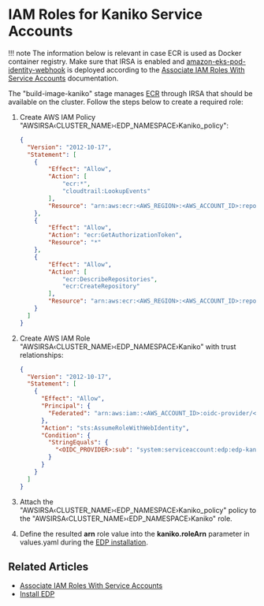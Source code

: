 # IAM Roles for Kaniko Service Accounts

!!! note
    The information below is relevant in case ECR is used as Docker container registry.
    Make sure that IRSA is enabled and [amazon-eks-pod-identity-webhook](https://github.com/aws/amazon-eks-pod-identity-webhook/tree/master) is deployed according to the [Associate IAM Roles With Service Accounts](./enable-irsa.md) documentation.

The "build-image-kaniko" stage manages [ECR](https://aws.amazon.com/ecr/) through IRSA that should be available on the cluster. Follow the steps below to create a required role:

1. Create AWS IAM Policy "AWSIRSA&#8249;CLUSTER_NAME&#8250;&#8249;EDP_NAMESPACE&#8250;Kaniko_policy":

      ```json
      {
        "Version": "2012-10-17",
        "Statement": [
          {
              "Effect": "Allow",
              "Action": [
                  "ecr:*",
                  "cloudtrail:LookupEvents"
              ],
              "Resource": "arn:aws:ecr:<AWS_REGION>:<AWS_ACCOUNT_ID>:repository/<EDP_NAMESPACE>/*"
          },
          {
              "Effect": "Allow",
              "Action": "ecr:GetAuthorizationToken",
              "Resource": "*"
          },
          {
              "Effect": "Allow",
              "Action": [
                  "ecr:DescribeRepositories",
                  "ecr:CreateRepository"
              ],
              "Resource": "arn:aws:ecr:<AWS_REGION>:<AWS_ACCOUNT_ID>:repository/*"
          }
        ]
      }
      ```

2. Create AWS IAM Role "AWSIRSA&#8249;CLUSTER_NAME&#8250;&#8249;EDP_NAMESPACE&#8250;Kaniko" with trust relationships:

      ```json
      {
        "Version": "2012-10-17",
        "Statement": [
          {
            "Effect": "Allow",
            "Principal": {
              "Federated": "arn:aws:iam::<AWS_ACCOUNT_ID>:oidc-provider/<OIDC_PROVIDER>"
            },
            "Action": "sts:AssumeRoleWithWebIdentity",
            "Condition": {
              "StringEquals": {
                "<OIDC_PROVIDER>:sub": "system:serviceaccount:edp:edp-kaniko"
              }
            }
          }
        ]
      }
      ```

3. Attach the "AWSIRSA&#8249;CLUSTER_NAME&#8250;&#8249;EDP_NAMESPACE&#8250;Kaniko_policy" policy to the "AWSIRSA&#8249;CLUSTER_NAME&#8250;&#8249;EDP_NAMESPACE&#8250;Kaniko" role.

4. Define the resulted **arn** role value into the **kaniko.roleArn** parameter in values.yaml during the [EDP installation](./install-kuberocketci.mdx).

## Related Articles

* [Associate IAM Roles With Service Accounts](../operator-guide/enable-irsa.md)
* [Install EDP](../operator-guide/install-kuberocketci.mdx)
